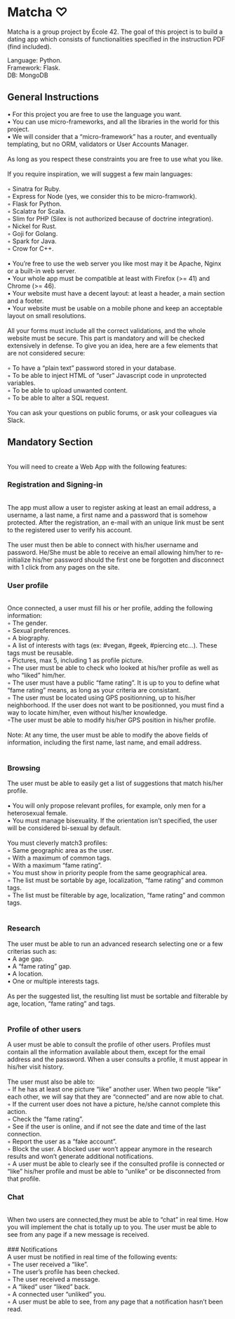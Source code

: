 # Matcha ♡

Matcha is a group project by École 42. The goal of this project is to build a dating app which consists of functionalities specified in the instruction PDF (find included).

Language: Python.<br>
Framework: Flask.<br>
DB: MongoDB<br>

## General Instructions
• For this project you are free to use the language you want.<br>
• You can use micro-frameworks, and all the libraries in the world for this project.<br>
• We will consider that a “micro-framework” has a router, and eventually templating, but no ORM, validators or User Accounts Manager.<br>
<br>
As long as you respect these constraints you are free to use what you like.<br>
<br>
If you require inspiration, we will suggest a few main languages:<br>
<br>
◦ Sinatra for Ruby.<br>
◦ Express for Node (yes, we consider this to be micro-framwork).<br>
◦ Flask for Python.<br>
◦ Scalatra for Scala.<br>
◦ Slim for PHP (Silex is not authorized because of doctrine integration).<br>
◦ Nickel for Rust.<br>
◦ Goji for Golang.<br>
◦ Spark for Java.<br>
◦ Crow for C++.<br>
<br>
• You’re free to use the web server you like most may it be Apache, Nginx or a built-in web server.<br>
• Your whole app must be compatible at least with Firefox (>= 41) and Chrome (>= 46).<br>
• Your website must have a decent layout: at least a header, a main section and a footer.<br>
• Your website must be usable on a mobile phone and keep an acceptable layout on small resolutions.<br>
<br>
All your forms must include all the correct validations, and the whole website must be secure. This part is mandatory and will be checked extensively in defense. To give you an idea, here are a few elements that are not considered secure:<br>
<br>
◦ To have a “plain text” password stored in your database.<br>
◦ To be able to inject HTML of “user” Javascript code in unprotected variables.<br>
◦ To be able to upload unwanted content.<br>
◦ To be able to alter a SQL request.<br>
<br>
You can ask your questions on public forums, or ask your colleagues via Slack.<br>

## Mandatory Section
<br>
You will need to create a Web App with the following features:

### Registration and Signing-in
<br>
The app must allow a user to register asking at least an email address, a username, a last name, a first name and a password that is somehow protected. After the registration, an e-mail with an unique link must be sent to the registered user to verify his account.<br>
<br>
The user must then be able to connect with his/her username and password. He/She must be able to receive an email allowing him/her to re-initialize his/her password should the first one be forgotten and disconnect with 1 click from any pages on the site.<br>

### User profile
<br>
Once connected, a user must fill his or her profile, adding the following information:<br>
◦ The gender.<br>
◦ Sexual preferences.<br>
◦ A biography.<br>
◦ A list of interests with tags (ex: #vegan, #geek, #piercing etc...). These tags must be reusable.<br>
◦ Pictures, max 5, including 1 as profile picture.<br>
◦ The user must be able to check who looked at his/her profile as well as who “liked” him/her.<br>
◦ The user must have a public “fame rating”. It is up to you to define what “fame rating” means, as long as your criteria are consistant.<br>
◦ The user must be located using GPS positionning, up to his/her neighborhood. If the user does not want to be positionned, you must find a way to locate him/her, even without his/her knowledge.<br>
◦The user must be able to modify his/her GPS position in his/her profile.<br>
<br>
Note: At any time, the user must be able to modify the above fields of information, including the first name, last name, and email address.<br>
<br>

### Browsing

The user must be able to easily get a list of suggestions that match his/her profile.<br>
<br>
• You will only propose relevant profiles, for example, only men for a heterosexual female.<br>
• You must manage bisexuality. If the orientation isn’t specified, the user will be considered bi-sexual by default.<br>
<br>
You must cleverly match3 profiles:<br>
◦ Same geographic area as the user.<br>
◦ With a maximum of common tags.<br>
◦ With a maximum “fame rating”.<br>
◦ You must show in priority people from the same geographical area.<br>
◦ The list must be sortable by age, localization, “fame rating” and common tags.<br>
◦ The list must be filterable by age, localization, “fame rating” and common tags.<br>
<br>
### Research<br>
The user must be able to run an advanced research selecting one or a few criterias such as:<br>
• A age gap.<br>
• A “fame rating” gap.<br>
• A location.<br>
• One or multiple interests tags.<br>
<br>
As per the suggested list, the resulting list must be sortable and filterable by age, location, “fame rating” and tags.<br>
<br>
### Profile of other users<br>

A user must be able to consult the profile of other users. Profiles must contain all the information available about them, except for the email address and the password. When a user consults a profile, it must appear in his/her visit history.<br>
<br>
The user must also be able to:<br>
◦ If he has at least one picture “like” another user. When two people “like” each other, we will say that they are “connected” and are now able to chat. <br>
◦ If the current user does not have a picture, he/she cannot complete this action.<br>
◦ Check the “fame rating”.<br>
◦ See if the user is online, and if not see the date and time of the last connection.<br>
◦ Report the user as a “fake account”.<br>
◦ Block the user. A blocked user won’t appear anymore in the research results and won’t generate additional notifications.<br>
◦ A user must be able to clearly see if the consulted profile is connected or “like” his/her profile and must be able to “unlike” or be disconnected from that profile.<br>

### Chat<br>
<br>
When two users are connected,they must be able to “chat” in real time. How you will implement the chat is totally up to you. The user must be able to see from any page if a new message is received.<br>
<br>
### Notifications
<br>
A user must be notified in real time of the following events:<br>
◦ The user received a “like”.<br>
◦ The user’s profile has been checked.<br>
◦ The user received a message.<br>
◦ A “liked” user “liked” back.<br>
◦ A connected user “unliked” you.<br>
◦ A user must be able to see, from any page that a notification hasn’t been read.<br>
